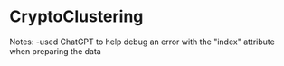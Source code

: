 # CryptoClustering

Notes:
-used ChatGPT to help debug an error with the "index" attribute when preparing the data